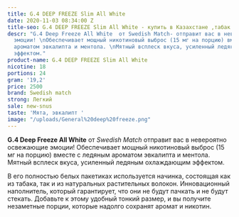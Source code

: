 ```yaml
---
title: G.4 DEEP FREEZE Slim All White
date: 2020-11-03 08:34:00 Z
title-seo: G.4 DEEP FREEZE Slim All White - купить в Казахстане ,табак.
descr: "G.4 Deep Freeze All White  от Swedish Match- отправит вас в невероятно освежающие
  эмоции! \nОбеспечивает мощный никотиновый выброс (15 мг на порцию) вместе с ледяным
  ароматом эвкалипта и ментола. \nМятный всплеск вкуса, усиленный ледяным охлаждающим
  эффектом."
product-name: G.4 DEEP FREEZE Slim All White
nicotine: 18
portions: 24
gram: '19,2'
price: 2500
brand: Swedish match
strong: Легкий
sale: new-snus
taste: 'Мята, эвкалипт '
image: "/uploads/General%20deep%20freeze.png"
---
```


**G.4 Deep Freeze All White** от *Swedish Match* 
отправит вас в невероятно освежающие эмоции! 
Обеспечивает мощный никотиновый выброс (15 мг на порцию) вместе с ледяным ароматом эвкалипта и ментола. 
Мятный всплеск вкуса, усиленный ледяным охлаждающим эффектом.

В его полностью белых пакетиках используется начинка, состоящая как из табака, так и из натуральных растительных волокон. 
Инновационный наполнитель, который гарантирует, что они не будут пачкать и не будут стекать. 
Добавьте к этому удобный тонкий размер, и вы получите незаметные порции, которые надолго сохранят аромат и никотин.